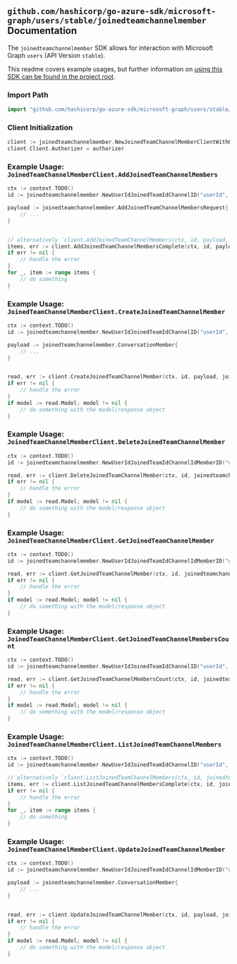 
## `github.com/hashicorp/go-azure-sdk/microsoft-graph/users/stable/joinedteamchannelmember` Documentation

The `joinedteamchannelmember` SDK allows for interaction with Microsoft Graph `users` (API Version `stable`).

This readme covers example usages, but further information on [using this SDK can be found in the project root](https://github.com/hashicorp/go-azure-sdk/tree/main/docs).

### Import Path

```go
import "github.com/hashicorp/go-azure-sdk/microsoft-graph/users/stable/joinedteamchannelmember"
```


### Client Initialization

```go
client := joinedteamchannelmember.NewJoinedTeamChannelMemberClientWithBaseURI("https://graph.microsoft.com")
client.Client.Authorizer = authorizer
```


### Example Usage: `JoinedTeamChannelMemberClient.AddJoinedTeamChannelMembers`

```go
ctx := context.TODO()
id := joinedteamchannelmember.NewUserIdJoinedTeamIdChannelID("userId", "teamId", "channelId")

payload := joinedteamchannelmember.AddJoinedTeamChannelMembersRequest{
	// ...
}


// alternatively `client.AddJoinedTeamChannelMembers(ctx, id, payload, joinedteamchannelmember.DefaultAddJoinedTeamChannelMembersOperationOptions())` can be used to do batched pagination
items, err := client.AddJoinedTeamChannelMembersComplete(ctx, id, payload, joinedteamchannelmember.DefaultAddJoinedTeamChannelMembersOperationOptions())
if err != nil {
	// handle the error
}
for _, item := range items {
	// do something
}
```


### Example Usage: `JoinedTeamChannelMemberClient.CreateJoinedTeamChannelMember`

```go
ctx := context.TODO()
id := joinedteamchannelmember.NewUserIdJoinedTeamIdChannelID("userId", "teamId", "channelId")

payload := joinedteamchannelmember.ConversationMember{
	// ...
}


read, err := client.CreateJoinedTeamChannelMember(ctx, id, payload, joinedteamchannelmember.DefaultCreateJoinedTeamChannelMemberOperationOptions())
if err != nil {
	// handle the error
}
if model := read.Model; model != nil {
	// do something with the model/response object
}
```


### Example Usage: `JoinedTeamChannelMemberClient.DeleteJoinedTeamChannelMember`

```go
ctx := context.TODO()
id := joinedteamchannelmember.NewUserIdJoinedTeamIdChannelIdMemberID("userId", "teamId", "channelId", "conversationMemberId")

read, err := client.DeleteJoinedTeamChannelMember(ctx, id, joinedteamchannelmember.DefaultDeleteJoinedTeamChannelMemberOperationOptions())
if err != nil {
	// handle the error
}
if model := read.Model; model != nil {
	// do something with the model/response object
}
```


### Example Usage: `JoinedTeamChannelMemberClient.GetJoinedTeamChannelMember`

```go
ctx := context.TODO()
id := joinedteamchannelmember.NewUserIdJoinedTeamIdChannelIdMemberID("userId", "teamId", "channelId", "conversationMemberId")

read, err := client.GetJoinedTeamChannelMember(ctx, id, joinedteamchannelmember.DefaultGetJoinedTeamChannelMemberOperationOptions())
if err != nil {
	// handle the error
}
if model := read.Model; model != nil {
	// do something with the model/response object
}
```


### Example Usage: `JoinedTeamChannelMemberClient.GetJoinedTeamChannelMembersCount`

```go
ctx := context.TODO()
id := joinedteamchannelmember.NewUserIdJoinedTeamIdChannelID("userId", "teamId", "channelId")

read, err := client.GetJoinedTeamChannelMembersCount(ctx, id, joinedteamchannelmember.DefaultGetJoinedTeamChannelMembersCountOperationOptions())
if err != nil {
	// handle the error
}
if model := read.Model; model != nil {
	// do something with the model/response object
}
```


### Example Usage: `JoinedTeamChannelMemberClient.ListJoinedTeamChannelMembers`

```go
ctx := context.TODO()
id := joinedteamchannelmember.NewUserIdJoinedTeamIdChannelID("userId", "teamId", "channelId")

// alternatively `client.ListJoinedTeamChannelMembers(ctx, id, joinedteamchannelmember.DefaultListJoinedTeamChannelMembersOperationOptions())` can be used to do batched pagination
items, err := client.ListJoinedTeamChannelMembersComplete(ctx, id, joinedteamchannelmember.DefaultListJoinedTeamChannelMembersOperationOptions())
if err != nil {
	// handle the error
}
for _, item := range items {
	// do something
}
```


### Example Usage: `JoinedTeamChannelMemberClient.UpdateJoinedTeamChannelMember`

```go
ctx := context.TODO()
id := joinedteamchannelmember.NewUserIdJoinedTeamIdChannelIdMemberID("userId", "teamId", "channelId", "conversationMemberId")

payload := joinedteamchannelmember.ConversationMember{
	// ...
}


read, err := client.UpdateJoinedTeamChannelMember(ctx, id, payload, joinedteamchannelmember.DefaultUpdateJoinedTeamChannelMemberOperationOptions())
if err != nil {
	// handle the error
}
if model := read.Model; model != nil {
	// do something with the model/response object
}
```
